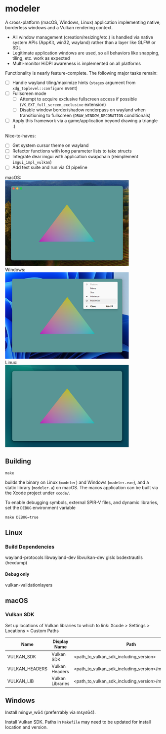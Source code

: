 # modeler

A cross-platform (macOS, Windows, Linux) application implementing native, borderless windows and a Vulkan rendering context.

* All window management (creation/resizing/etc.) is handled via native system APIs (AppKit, win32, wayland) rather than a layer like GLFW or SDL
* Legitimate application windows are used, so all behaviors like snapping, tiling, etc. work as expected
* Multi-monitor HiDPI awareness is implemented on all platforms

Functionality is nearly feature-complete. The following major tasks remain:
- [ ] Handle wayland tiling/maximize hints (`stages` argument from `xdg_toplevel::configure` event)
- [ ] Fullscreen mode
	- [ ] Attempt to acquire exclusive fullscreen access if possible (`VK_EXT_full_screen_exclusive` extension)
	- [ ] Disable window border/shadow renderpass on wayland when transitioning to fullscreen (`DRAW_WINDOW_DECORATION` conditionals)
- [ ] Apply this framework via a game/application beyond drawing a triangle :)

Nice-to-haves:
- [ ] Get system cursor theme on wayland
- [ ] Refactor functions with long parameter lists to take structs
- [ ] Integrate dear imgui with application swapchain (reimplement `imgui_impl_vulkan`)
- [ ] Add test suite and run via CI pipeline

macOS:<br />
<img src="docs/images/window_triangle_macos.png" alt="macOS" width=400 /><br />
Windows:<br />
<img src="docs/images/window_triangle_windows.png" alt="Windows" width=400 /><br />
Linux:<br />
<img src="docs/images/window_triangle_linux.png" alt="Linux" width=400 /><br />

## Building

```shell
make
```
builds the binary on Linux (`modeler`) and Windows (`modeler.exe`), and a static library (`modeler.a`) on macOS. The macos application can be built via the Xcode project under `xcode/`.

To enable debugging symbols, external SPIR-V files, and dynamic libraries, set the `DEBUG` environment variable
```shell
make DEBUG=true
```

## Linux

### Build Dependencies
wayland-protocols
libwayland-dev
libvulkan-dev
glslc
bsdextrautils (hexdump)

#### Debug only
vulkan-validationlayers

## macOS

### Vulkan SDK
Set up locations of Vulkan libraries to which to link: Xcode > Settings > Locations > Custom Paths

| Name			| Display Name		| Path							|
|--			|--			|--							|
| VULKAN_SDK		| Vulkan SDK		| <path_to_vulkan_sdk_including_version>		|
| VULKAN_HEADERS	| Vulkan Headers	| <path_to_vulkan_sdk_including_version>/macOS/include	|
| VULKAN_LIB		| Vulkan Libraries	| <path_to_vulkan_sdk_including_version>/macOS/lib	|

## Windows
Install mingw_w64 (preferrably via msys64).

Install Vulkan SDK. Paths in `Makefile` may need to be updated for install location and version.
